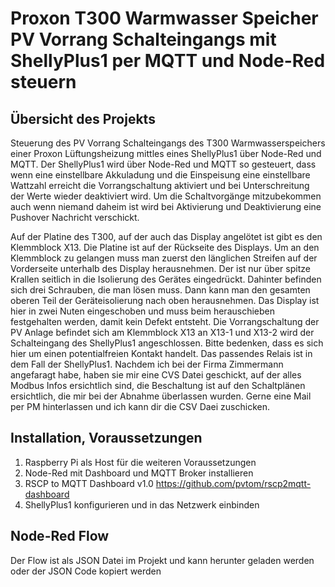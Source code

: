 # Proxon T300 Warmwasser Speicher PV Vorrang Schalteingangs mit ShellyPlus1 per MQTT und Node-Red steuern

## Übersicht des Projekts
Steuerung des PV Vorrang Schalteingangs des T300 Warmwasserspeichers einer Proxon Lüftungsheizung mittles eines ShellyPlus1 über Node-Red und MQTT.
Der ShellyPlus1 wird über Node-Red und MQTT so gesteuert, dass wenn eine einstellbare Akkuladung und die Einspeisung eine einstellbare Wattzahl erreicht die Vorrangschaltung aktiviert und bei Unterschreitung der Werte wieder deaktiviert wird.
Um die Schaltvorgänge mitzubekommen auch wenn niemand daheim ist wird bei Aktivierung und Deaktivierung eine Pushover Nachricht verschickt.

Auf der Platine des T300, auf der auch das Display angelötet ist gibt es den Klemmblock X13. Die Platine ist auf der Rückseite des Displays. Um an den Klemmblock zu gelangen muss man zuerst den länglichen Streifen auf der Vorderseite unterhalb des Display herausnehmen. Der ist nur über spitze Krallen seitlich in die Isolierung des Gerätes eingedrückt. Dahinter befinden sich drei Schrauben, die man lösen muss. Dann kann man den gesamten oberen Teil der Geräteisolierung nach oben herausnehmen. Das Display ist hier in zwei Nuten eingeschoben und muss beim herauschieben festgehalten werden, damit kein Defekt entsteht.
Die Vorrangschaltung der PV Anlage befindet sich am Klemmblock X13 an X13-1 und X13-2 wird der Schalteingang des ShellyPlus1 angeschlossen. Bitte bedenken, dass es sich hier um einen potentialfreien Kontakt handelt. Das passendes Relais ist in dem Fall der ShellyPlus1. Nachdem ich bei der Firma Zimmermann angefaragt habe, haben sie mir eine CVS Datei geschickt, auf der alles Modbus Infos ersichtlich sind, die Beschaltung ist auf den Schaltplänen ersichtlich, die mir bei der Abnahme überlassen wurden. Gerne eine Mail per PM hinterlassen und ich kann dir die CSV Daei zuschicken.

## Installation, Voraussetzungen
1. Raspberry Pi als Host für die weiteren Voraussetzungen
2. Node-Red mit Dashboard und MQTT Broker installieren
3. RSCP to MQTT Dashboard v1.0
   https://github.com/pvtom/rscp2mqtt-dashboard
4. ShellyPlus1 konfigurieren und in das Netzwerk einbinden

## Node-Red Flow
Der Flow ist als JSON Datei im Projekt und kann herunter geladen werden oder der JSON Code kopiert werden

